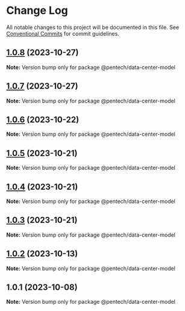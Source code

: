 # Change Log

All notable changes to this project will be documented in this file.
See [Conventional Commits](https://conventionalcommits.org) for commit guidelines.

## [1.0.8](https://github.com/nvqh01/pentech/compare/@pentech/data-center-model@1.0.7...@pentech/data-center-model@1.0.8) (2023-10-27)

**Note:** Version bump only for package @pentech/data-center-model

## [1.0.7](https://github.com/nvqh01/pentech/compare/@pentech/data-center-model@1.0.6...@pentech/data-center-model@1.0.7) (2023-10-27)

**Note:** Version bump only for package @pentech/data-center-model

## [1.0.6](https://github.com/nvqh01/pentech/compare/@pentech/data-center-model@1.0.5...@pentech/data-center-model@1.0.6) (2023-10-22)

**Note:** Version bump only for package @pentech/data-center-model

## [1.0.5](https://github.com/nvqh01/pentech/compare/@pentech/data-center-model@1.0.4...@pentech/data-center-model@1.0.5) (2023-10-21)

**Note:** Version bump only for package @pentech/data-center-model

## [1.0.4](https://github.com/nvqh01/pentech/compare/@pentech/data-center-model@1.0.3...@pentech/data-center-model@1.0.4) (2023-10-21)

**Note:** Version bump only for package @pentech/data-center-model

## [1.0.3](https://github.com/nvqh01/pentech/compare/@pentech/data-center-model@1.0.2...@pentech/data-center-model@1.0.3) (2023-10-21)

**Note:** Version bump only for package @pentech/data-center-model

## [1.0.2](https://github.com/nvqh01/pentech/compare/@pentech/data-center-model@1.0.1...@pentech/data-center-model@1.0.2) (2023-10-13)

**Note:** Version bump only for package @pentech/data-center-model

## 1.0.1 (2023-10-08)

**Note:** Version bump only for package @pentech/data-center-model
